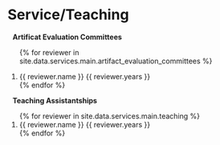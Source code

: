 # Service/Teaching

<h4 style="margin:0 10px 0;">Artificat Evaluation Committees</h4>
<ol class="bibliography">

  {% for reviewer in site.data.services.main.artifact_evaluation_committees %}
    <li><autocolor>{{ reviewer.name }} {{ reviewer.years }}</autocolor></li>
  {% endfor %}
</ol>

<h4 style="margin:0 10px 0;">Teaching Assistantships</h4>
<ol class="bibliography">
  {% for reviewer in site.data.services.main.teaching %}
    <li><autocolor>{{ reviewer.name }} {{ reviewer.years }}</autocolor></li>
  {% endfor %}
</ol>
